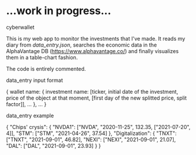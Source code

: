 # ...work in progress...

cyberwallet

This is my web app to monitor the investments that I've made. It reads my diary from *data_entry.json*, searches the economic data in the AlphaVantage DB (https://www.alphavantage.co/) and finally visualizes them in a table-chart fashion.

The code is entirely commented.

data_entry input format

{
    wallet name: {
        investment name: [ticker, initial date of the investment, price of the object at that moment, [first day of the new splitted price, split factor]],
        ...
    },
    ...
}

data_entry example

{
    "Chips' crysis": {
        "NVDA1": ["NVDA", "2020-11-25", 132.35, ["2021-07-20", 4]],
        "STM": ["STM", "2021-04-26", 37.54]
    },
    "Digitalization": {
        "TNXT": ["TNXT", "2021-09-01", 46.82],
        "NEXI": ["NEXI", "2021-09-01", 21.07],
        "DAL": ["DAL", "2021-09-01", 23.93]
    }
}
